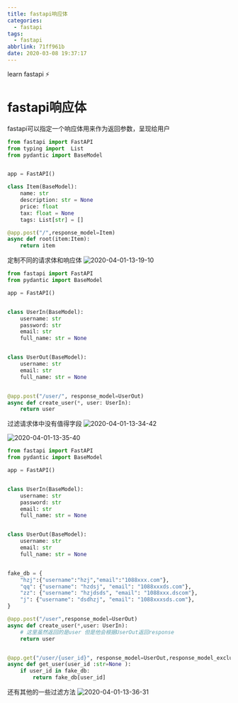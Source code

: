 ```yaml
---
title: fastapi响应体
categories:
  - fastapi
tags:
  - fastapi
abbrlink: 71ff961b
date: 2020-03-08 19:37:17
---
```


learn fastapi ⚡️
<!-- more -->

# fastapi响应体

fastapi可以指定一个响应体用来作为返回参数，呈现给用户

```py
from fastapi import FastAPI
from typing import  List
from pydantic import BaseModel


app = FastAPI()

class Item(BaseModel):
    name: str
    description: str = None
    price: float
    tax: float = None
    tags: List[str] = []

@app.post("/",response_model=Item)
async def root(item:Item):
    return item


```


定制不同的请求体和响应体
![2020-04-01-13-19-10](http://noback.upyun.com/2020-04-01-13-19-10.png)
```py
from fastapi import FastAPI
from pydantic import BaseModel

app = FastAPI()


class UserIn(BaseModel):
    username: str
    password: str
    email: str
    full_name: str = None


class UserOut(BaseModel):
    username: str
    email: str
    full_name: str = None


@app.post("/user/", response_model=UserOut)
async def create_user(*, user: UserIn):
    return user
```


过滤请求体中没有值得字段
![2020-04-01-13-34-42](http://noback.upyun.com/2020-04-01-13-34-42.png)

![2020-04-01-13-35-40](http://noback.upyun.com/2020-04-01-13-35-40.png)


```py
from fastapi import FastAPI
from pydantic import BaseModel

app = FastAPI()


class UserIn(BaseModel):
    username: str
    password: str
    email: str
    full_name: str = None


class UserOut(BaseModel):
    username: str
    email: str
    full_name: str = None


fake_db = {
    "hzj":{"username":"hzj","email":"1088xxx.com"},
    "qq": {"username": "hzdsj", "email": "1088xxxds.com"},
    "zz": {"username": "hzjdsds", "email": "1088xxx.dscom"},
    "j": {"username": "dsdhzj", "email": "1088xxxsds.com"},
}

@app.post("/user",response_model=UserOut)
async def create_user(*,user: UserIn):
    # 这里虽然返回的是user 但是他会根据UserOut返回response
    return user


@app.get("/user/{user_id}", response_model=UserOut,response_model_exclude_unset=True)
async def get_user(user_id :str=None ):
    if user_id in fake_db:
        return fake_db[user_id]
```

还有其他的一些过滤方法
![2020-04-01-13-36-31](http://noback.upyun.com/2020-04-01-13-36-31.png)